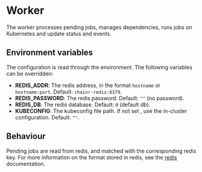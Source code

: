 # Worker
The worker processes pending jobs, manages dependencies, runs jobs on Kubernetes and update status and events.

## Environment variables
The configuration is read through the environment. The following variables can be overridden:
- **REDIS_ADDR**: The redis address, in the format `hostname` or `hostname:port`. Default: `chainr-redis:6379`.
- **REDIS_PASSWORD**: The redis password. Default: `""` (no password).
- **REDIS_DB**: The redis database. Default: `0` (default db).
- **KUBECONFIG**: The kubeconfig file path. If not set , use the in-cluster configuration.  Default: `""`.

## Behaviour
Pending jobs are read from redis, and matched with the corresponding redis key.
For more information on the format stored in redis, see the [redis](../docs/redis.md) documentation.
